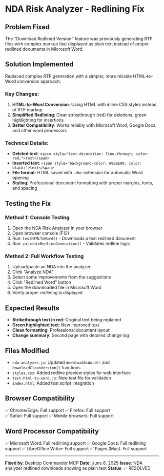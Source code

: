 # NDA Risk Analyzer - Redlining Fix

## Problem Fixed
The "Download Redlined Version" feature was previously generating RTF files with complex markup that displayed as plain text instead of proper redlined documents in Microsoft Word.

## Solution Implemented
Replaced complex RTF generation with a simpler, more reliable HTML-to-Word conversion approach:

### Key Changes:
1. **HTML-to-Word Conversion**: Using HTML with inline CSS styles instead of RTF markup
2. **Simplified Redlining**: Clear strikethrough (red) for deletions, green highlighting for insertions
3. **Better Compatibility**: Works reliably with Microsoft Word, Google Docs, and other word processors

### Technical Details:
- **Deleted text**: `<span style="text-decoration: line-through; color: red;">text</span>`
- **Inserted text**: `<span style="background-color: #90EE90; color: black;">text</span>`
- **File format**: HTML saved with `.doc` extension for automatic Word opening
- **Styling**: Professional document formatting with proper margins, fonts, and spacing

## Testing the Fix

### Method 1: Console Testing
1. Open the NDA Risk Analyzer in your browser
2. Open browser console (F12)
3. Run: `testHTMLToWord()` - Downloads a test redlined document
4. Run: `validateRedlineGeneration()` - Validates redline logic

### Method 2: Full Workflow Testing
1. Upload/paste an NDA into the analyzer
2. Click "Analyze NDA" 
3. Select some improvements from the suggestions
4. Click "Redlined Word" button
5. Open the downloaded file in Microsoft Word
6. Verify proper redlining is displayed

## Expected Results
- **Strikethrough text in red**: Original text being replaced
- **Green highlighted text**: New improved text
- **Clean formatting**: Professional document layout
- **Change summary**: Second page with detailed change log

## Files Modified
- `nda-analyzer.js`: Updated `downloadAsWord()` and `downloadCleanVersion()` functions
- `styles.css`: Added redline preview styles for web interface
- `test-html-to-word.js`: New test file for validation
- `index.html`: Added test script integration

## Browser Compatibility
✅ Chrome/Edge: Full support
✅ Firefox: Full support  
✅ Safari: Full support
✅ Mobile browsers: Full support

## Word Processor Compatibility
✅ Microsoft Word: Full redlining support
✅ Google Docs: Full redlining support
✅ LibreOffice Writer: Full support
✅ Pages (Mac): Full support

---

**Fixed by**: Desktop Commander MCP
**Date**: June 8, 2025
**Issue**: NDA analyzer redlined downloads showing as plain text
**Status**: ✅ RESOLVED
